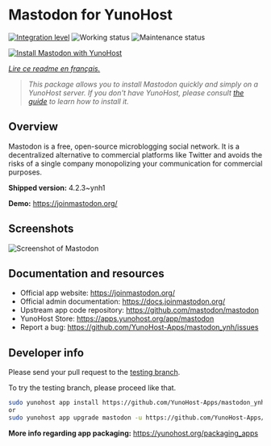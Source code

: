 <!--
N.B.: This README was automatically generated by https://github.com/YunoHost/apps/tree/master/tools/readme_generator
It shall NOT be edited by hand.
-->

# Mastodon for YunoHost

[![Integration level](https://dash.yunohost.org/integration/mastodon.svg)](https://dash.yunohost.org/appci/app/mastodon) ![Working status](https://ci-apps.yunohost.org/ci/badges/mastodon.status.svg) ![Maintenance status](https://ci-apps.yunohost.org/ci/badges/mastodon.maintain.svg)

[![Install Mastodon with YunoHost](https://install-app.yunohost.org/install-with-yunohost.svg)](https://install-app.yunohost.org/?app=mastodon)

*[Lire ce readme en français.](./README_fr.md)*

> *This package allows you to install Mastodon quickly and simply on a YunoHost server.
If you don't have YunoHost, please consult [the guide](https://yunohost.org/#/install) to learn how to install it.*

## Overview

Mastodon is a free, open-source microblogging social network. It is a decentralized alternative to commercial platforms like Twitter and avoids the risks of a single company monopolizing your communication for commercial purposes. 

**Shipped version:** 4.2.3~ynh1

**Demo:** https://joinmastodon.org/

## Screenshots

![Screenshot of Mastodon](./doc/screenshots/mastodon.png)

## Documentation and resources

* Official app website: <https://joinmastodon.org/>
* Official admin documentation: <https://docs.joinmastodon.org/>
* Upstream app code repository: <https://github.com/mastodon/mastodon>
* YunoHost Store: <https://apps.yunohost.org/app/mastodon>
* Report a bug: <https://github.com/YunoHost-Apps/mastodon_ynh/issues>

## Developer info

Please send your pull request to the [testing branch](https://github.com/YunoHost-Apps/mastodon_ynh/tree/testing).

To try the testing branch, please proceed like that.

``` bash
sudo yunohost app install https://github.com/YunoHost-Apps/mastodon_ynh/tree/testing --debug
or
sudo yunohost app upgrade mastodon -u https://github.com/YunoHost-Apps/mastodon_ynh/tree/testing --debug
```

**More info regarding app packaging:** <https://yunohost.org/packaging_apps>
